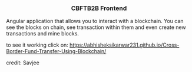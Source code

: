 
<h3 align="center">CBFTB2B Frontend</h3>


Angular application that allows you to interact with a blockchain. You can see the blocks on chain, see transaction within them and even create new transactions and mine blocks.

to see it working click on: https://abhisheksikarwar231.github.io/Cross-Border-Fund-Transfer-Using-Blockchain/

credit: Savjee
